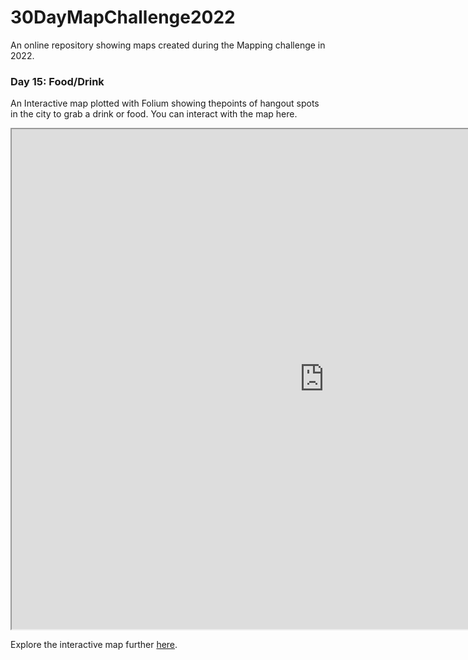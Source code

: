 # 30DayMapChallenge2022
An online repository showing maps created during the Mapping challenge in 2022.

### Day 15: Food/Drink

An Interactive map plotted with Folium showing thepoints of hangout spots in the city to grab a drink or food. 
You can interact with the map here.

<iframe src="https://github.com/tokoth/30DayMapChallenge2022/blob/main/day15_interactive_map.html" height="800" width="1000"></iframe>

Explore the interactive map further [here](https://github.com/tokoth/30DayMapChallenge2022/blob/main/day15_interactive_map.html).
